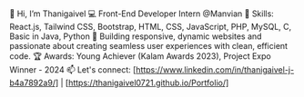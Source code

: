 👋 Hi, I’m Thanigaivel
💻 Front-End Developer Intern @Manvian
🔧 Skills: React.js, Tailwind CSS, Bootstrap, HTML, CSS, JavaScript, PHP, MySQL, C, Basic in Java, Python
🚀 Building responsive, dynamic websites and passionate about creating seamless user experiences with clean, efficient code.
🏆 Awards: Young Achiever (Kalam Awards 2023), Project Expo Winner - 2024
📫 Let's connect: [https://www.linkedin.com/in/thanigaivel-j-b4a7892a9/] | [https://thanigaivel0721.github.io/Portfolio/]
